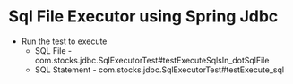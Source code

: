 Sql File Executor using Spring Jdbc
===
+ Run the test to execute
  + SQL File - com.stocks.jdbc.SqlExecutorTest#testExecuteSqlsIn_dotSqlFile 
  + SQL Statement - com.stocks.jdbc.SqlExecutorTest#testExecute_sql 
  
